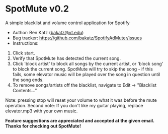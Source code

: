 SpotMute v0.2
================
A simple blacklist and volume control application for Spotify

* Author: Ben Katz (<bakatz@vt.edu>)
* Bug tracker: <https://github.com/bakatz/SpotifyAdMuter/issues>
* Instructions:

1. Click start.
1. Verify that SpotMute has detected the current song.
1. Click 'block artist' to block all songs by the current artist, or 'block song' to block the current song. 
SpotMute will try to skip the song - if this fails, some elevator music will be played over the song in question until the song ends.
1. To remove songs/artists off the blacklist, navigate to Edit -> "Blacklist Contents..."


Note: pressing stop will reset your volume to what it was before the mute operation.
Second note: If you don't like my guitar playing, replace elevator.mp3 with your own music.

**Feature suggestions are appreciated and accepted at the given email. Thanks for checking out SpotMute!**
